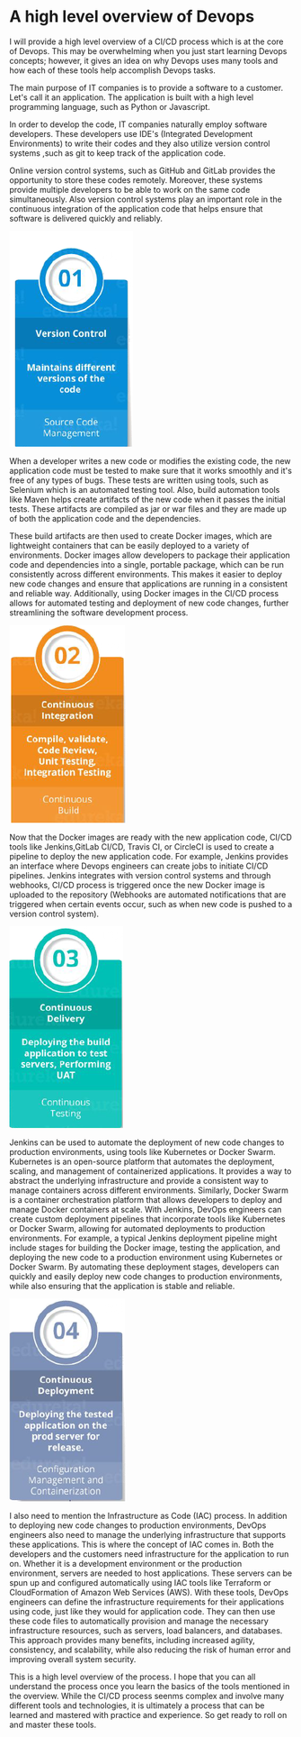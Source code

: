 # A high level overview of Devops

I will provide a high level overview of a CI/CD process which is at the core of Devops. This may be overwhelming when you just start learning Devops concepts; however, it gives an idea on why Devops uses many tools and how each of these tools help accomplish Devops tasks.

The main purpose of IT companies is to provide a software to a customer. Let's call it an application. The application is built with a high level programming language, such as Python or Javascript. 

In order to develop the code, IT companies naturally employ software developers. These developers use IDE's (Integrated Development Environments) to write their codes and they also utilize version control systems ,such as git to keep track of the application code.

Online version control systems, such as GitHub and GitLab provides the opportunity to store these codes remotely. Moreover, these systems provide multiple developers to be able to work on the same code simultaneously. Also version control systems play an important role in the continuous integration of the application code that helps ensure that software is delivered quickly and reliably.

![Version-control](devops-01.png)

When a developer writes a new code or modifies the existing code, the new application code must be tested to make sure that it works smoothly and it's free of any types of bugs. These tests are written using tools, such as Selenium which is an automated testing tool. Also, build automation tools like Maven helps create artifacts of the new code when it passes the initial tests. These artifacts are compiled as jar or war files and they are made up of both the application code and the dependencies.

These build artifacts are then used to create Docker images, which are lightweight containers that can be easily deployed to a variety of environments. Docker images allow developers to package their application code and dependencies into a single, portable package, which can be run consistently across different environments. This makes it easier to deploy new code changes and ensure that applications are running in a consistent and reliable way. Additionally, using Docker images in the CI/CD process allows for automated testing and deployment of new code changes, further streamlining the software development process.

![Continuous-integration](devops-02.png)

Now that the Docker images are ready with the new application code, CI/CD tools like Jenkins,GitLab CI/CD, Travis CI, or CircleCI is used to create a pipeline to deploy the new application code. For example, Jenkins provides an interface where Devops engineers can create jobs to initiate CI/CD pipelines. Jenkins integrates with version control systems and through webhooks, CI/CD process is triggered once the new Docker image is uploaded to the repository (Webhooks are automated notifications that are triggered when certain events occur, such as when new code is pushed to a version control system).

![continuous-delivery](devops-03.png)

Jenkins can be used to automate the deployment of new code changes to production environments, using tools like Kubernetes or Docker Swarm.  Kubernetes is an open-source platform that automates the deployment, scaling, and management of containerized applications. It provides a way to abstract the underlying infrastructure and provide a consistent way to manage containers across different environments. Similarly, Docker Swarm is a container orchestration platform that allows developers to deploy and manage Docker containers at scale. With Jenkins, DevOps engineers can create custom deployment pipelines that incorporate tools like Kubernetes or Docker Swarm, allowing for automated deployments to production environments. For example, a typical Jenkins deployment pipeline might include stages for building the Docker image, testing the application, and deploying the new code to a production environment using Kubernetes or Docker Swarm. By automating these deployment stages, developers can quickly and easily deploy new code changes to production environments, while also ensuring that the application is stable and reliable.

![continuous-deployment](devops-04.png)

I also need to mention the Infrastructure as Code (IAC) process. In addition to deploying new code changes to production environments, DevOps engineers also need to manage the underlying infrastructure that supports these applications. This is where the concept of IAC comes in. Both the developers and the customers need infrastructure for the application to run on. Whether it is a development environment or the production environment, servers are needed to host applications. These servers can be spun up and configured automatically using IAC tools like Terraform or CloudFormation of Amazon Web Services (AWS). With these tools, DevOps engineers can define the infrastructure requirements for their applications using code, just like they would for application code. They can then use these code files to automatically provision and manage the necessary infrastructure resources, such as servers, load balancers, and databases. This approach provides many benefits, including increased agility, consistency, and scalability, while also reducing the risk of human error and improving overall system security.

This is a high level overview of the process. I hope that you can all understand the process once you learn the basics of the tools mentioned in the overview. While the CI/CD process seenms complex and involve many different tools and technologies, it is ultimately a process that can be learned and mastered with practice and experience. So get ready to roll on and master these tools.